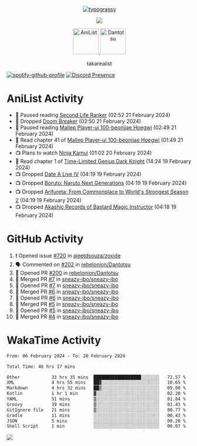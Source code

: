 
<div align="center">
<a href="https://github.com/kawarimidoll/typograssy">
    <img alt="typograssy" src="https://typograssy.deno.dev/api?text=%E3%82%B8%E3%83%A7%E3%83%B3%E3%81%A7%E3%81%99%E3%80%82%E3%81%93%E3%82%93%E3%81%AB%E3%81%A1%E3%81%AF%20%20%5E%5E%20sup%20iam%20ibo%20--&&l0=none&l1=82d9d0&l2=027353&l3=038c4c&l4=01402e&bg=none&frame=none&speed=100&comment=">
</a>
</div>
<p align="center">
  <a href="https://skillicons.dev">
    <img src="https://skillicons.dev/icons?i=vscode,html,androidstudio,mysql,python" />
  </a>
</p>

<p align="center">    
    <a href="https://anilist.co/user/ibo/">
      <img src="https://cdn.discordapp.com/attachments/952538817880018944/1205219416065712178/a_f54f910e2add364a3da3bb2f2fce0c72.gif?ex=65d7930c&is=65c51e0c&hm=9005f405718eef845dce134539f2fcaa1e07f6d8a2f1674db63f2fade2df09a4&" alt="AniList" style="width: 70px; height: auto;">
    </a>  
    <a href="https://discord.gg/4HPZ5nAWwM">
      <img src="https://cdn.discordapp.com/attachments/952538817880018944/1205223909918642247/Image_resizer.gif?ex=65d7973c&is=65c5223c&hm=bbc85d63f50fce49a6b7809df28d525baade2090fc305fbd0094bd24cd34cf56&" alt="Dantotsu" style="width: 70px; height: auto;">
    </a>
</p>

<p align="center">
takarealist
</p>

[![spotify-github-profile](https://spotify-github-profile.vercel.app/api/view?uid=216np2gahwfhcjozqmzomew7i&cover_image=true&theme=novatorem&show_offline=true&background_color=121212&interchange=false&bar_color=53b14f&bar_color_cover=true)](https://spotify-github-profile.vercel.app/api/view?uid=216np2gahwfhcjozqmzomew7i&redirect=true)
[![Discord Presence](https://lanyard-profile-readme.vercel.app/api/951737931159187457?theme=dark&bg=Oe1116&animated=false&hideDiscrim=true&borderRadius=30px&idleMessage=not%20doing%20anything%20rn)](https://discord.com/users/951737931159187457)


# AniList Activity

<!-- ANILIST_ACTIVITY:start -->

-   📖 Paused reading [Second Life Ranker](https://anilist.co/manga/109957) (02:52 21 February 2024)
-   📖 Dropped [Doom Breaker](https://anilist.co/manga/136220) (02:50 21 February 2024)
-   📖 Paused reading [Mallep Player-ui 100-beonjjae Hoegwi](https://anilist.co/manga/170894) (02:49 21 February 2024)
-   📖 Read chapter 41 of [Mallep Player-ui 100-beonjjae Hoegwi](https://anilist.co/manga/170894) (01:49 21 February 2024)
-   📺 Plans to watch [Ninja Kamui](https://anilist.co/anime/151639) (01:02 20 February 2024)
-   📖 Read chapter 1 of [Time-Limited Genius Dark Knight](https://anilist.co/manga/165182) (14:24 19 February 2024)
-   📺 Dropped [Date A Live IV](https://anilist.co/anime/116605) (04:19 19 February 2024)
-   📺 Dropped [Boruto: Naruto Next Generations](https://anilist.co/anime/97938) (04:19 19 February 2024)
-   📺 Dropped [Arifureta: From Commonplace to World's Strongest Season 2](https://anilist.co/anime/112323) (04:19 19 February 2024)
-   📺 Dropped [Akashic Records of Bastard Magic Instructor](https://anilist.co/anime/21700) (04:18 19 February 2024)

<!-- ANILIST_ACTIVITY:end -->

# GitHub Activity

<!--START_SECTION:activity-->
1. ❗ Opened issue [#720](https://github.com/ajeetdsouza/zoxide/issues/720) in [ajeetdsouza/zoxide](https://github.com/ajeetdsouza/zoxide)
2. 🗣 Commented on [#202](https://github.com/rebelonion/Dantotsu/pull/202#issuecomment-1953089687) in [rebelonion/Dantotsu](https://github.com/rebelonion/Dantotsu)
3. 💪 Opened PR [#200](https://github.com/rebelonion/Dantotsu/pull/200) in [rebelonion/Dantotsu](https://github.com/rebelonion/Dantotsu)
4. 🎉 Merged PR [#7](https://github.com/sneazy-ibo/sneazy-ibo/pull/7) in [sneazy-ibo/sneazy-ibo](https://github.com/sneazy-ibo/sneazy-ibo)
5. 💪 Opened PR [#7](https://github.com/sneazy-ibo/sneazy-ibo/pull/7) in [sneazy-ibo/sneazy-ibo](https://github.com/sneazy-ibo/sneazy-ibo)
6. 🎉 Merged PR [#6](https://github.com/sneazy-ibo/sneazy-ibo/pull/6) in [sneazy-ibo/sneazy-ibo](https://github.com/sneazy-ibo/sneazy-ibo)
7. 💪 Opened PR [#6](https://github.com/sneazy-ibo/sneazy-ibo/pull/6) in [sneazy-ibo/sneazy-ibo](https://github.com/sneazy-ibo/sneazy-ibo)
8. 🎉 Merged PR [#5](https://github.com/sneazy-ibo/sneazy-ibo/pull/5) in [sneazy-ibo/sneazy-ibo](https://github.com/sneazy-ibo/sneazy-ibo)
9. 💪 Opened PR [#5](https://github.com/sneazy-ibo/sneazy-ibo/pull/5) in [sneazy-ibo/sneazy-ibo](https://github.com/sneazy-ibo/sneazy-ibo)
10. 🎉 Merged PR [#4](https://github.com/sneazy-ibo/sneazy-ibo/pull/4) in [sneazy-ibo/sneazy-ibo](https://github.com/sneazy-ibo/sneazy-ibo)
<!--END_SECTION:activity-->

# WakaTime Activity

<!--START_SECTION:waka-->

```txt
From: 06 February 2024 - To: 20 February 2024

Total Time: 46 hrs 17 mins

Other            33 hrs 35 mins  ██████████████████░░░░░░░   72.57 %
XML              4 hrs 55 mins   ██▓░░░░░░░░░░░░░░░░░░░░░░   10.65 %
Markdown         4 hrs 32 mins   ██▒░░░░░░░░░░░░░░░░░░░░░░   09.80 %
Kotlin           1 hr 1 min      ▓░░░░░░░░░░░░░░░░░░░░░░░░   02.20 %
YAML             51 mins         ▒░░░░░░░░░░░░░░░░░░░░░░░░   01.84 %
Groovy           39 mins         ▒░░░░░░░░░░░░░░░░░░░░░░░░   01.43 %
GitIgnore file   21 mins         ▒░░░░░░░░░░░░░░░░░░░░░░░░   00.77 %
Gradle           11 mins         ░░░░░░░░░░░░░░░░░░░░░░░░░   00.43 %
JSON             5 mins          ░░░░░░░░░░░░░░░░░░░░░░░░░   00.20 %
Shell Script     1 min           ░░░░░░░░░░░░░░░░░░░░░░░░░   00.07 %
```

<!--END_SECTION:waka-->

![](https://komarev.com/ghpvc/?username=sneazy-ibo&color=ff6e00&label=Counter&abbreviated=true)
